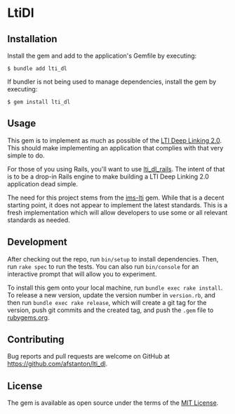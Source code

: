 # LtiDl

## Installation

Install the gem and add to the application's Gemfile by executing:

    $ bundle add lti_dl

If bundler is not being used to manage dependencies, install the gem by executing:

    $ gem install lti_dl

## Usage

This gem is to implement as much as possible of the [LTI Deep Linking 2.0](https://www.imsglobal.org/spec/lti-dl/v2p0). This should make implementing an application that complies with that very simple to do.

For those of you using Rails, you'll want to use [lti_dl_rails](https://github.com/afstanton/lti_dl_rails). The intent of that is to be a drop-in Rails engine to make building a LTI Deep Linking 2.0 application dead simple.

The need for this project stems from the [ims-lti](https://github.com/instructure/ims-lti) gem. While that is a decent starting point, it does not appear to implement the latest standards. This is a fresh implementation which will allow developers to use some or all relevant standards as needed.

## Development

After checking out the repo, run `bin/setup` to install dependencies. Then, run `rake spec` to run the tests. You can also run `bin/console` for an interactive prompt that will allow you to experiment.

To install this gem onto your local machine, run `bundle exec rake install`. To release a new version, update the version number in `version.rb`, and then run `bundle exec rake release`, which will create a git tag for the version, push git commits and the created tag, and push the `.gem` file to [rubygems.org](https://rubygems.org).

## Contributing

Bug reports and pull requests are welcome on GitHub at https://github.com/afstanton/lti_dl.

## License

The gem is available as open source under the terms of the [MIT License](https://opensource.org/licenses/MIT).
